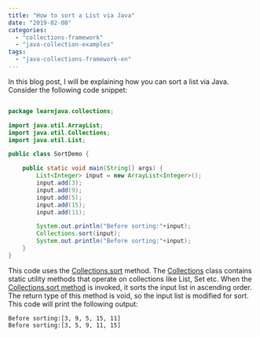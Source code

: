 ```yaml
---
title: "How to sort a List via Java"
date: "2019-02-08"
categories: 
  - "collections-framework"
  - "java-collection-examples"
tags: 
  - "java-collections-framework-en"
---
```


In this blog post, I will be explaining how you can sort a list via Java. Consider the following code snippet:

````java

package learnjava.collections;

import java.util.ArrayList; 
import java.util.Collections; 
import java.util.List;

public class SortDemo {

    public static void main(String[] args) { 
        List<Integer> input = new ArrayList<Integer>(); 
        input.add(3); 
        input.add(9); 
        input.add(5); 
        input.add(15); 
        input.add(11);

        System.out.println("Before sorting:"+input); 
        Collections.sort(input); 
        System.out.println("Before sorting:"+input);
    }
}
````

This code uses the [Collections.sort](https://docs.oracle.com/javase/8/docs/api/java/util/Collections.html#sort-java.util.List-) method. The [Collections](https://docs.oracle.com/javase/8/docs/api/java/util/Collections.html) class contains static utility methods that operate on collections like List, Set etc. When the [Collections.sort method](https://docs.oracle.com/javase/8/docs/api/java/util/Collections.html#sort-java.util.List-) is invoked, it sorts the input list in ascending order. The return type of this method is void, so the input list is modified for sort. This code will print the following output:

```
Before sorting:[3, 9, 5, 15, 11]
Before sorting:[3, 5, 9, 11, 15]
```
